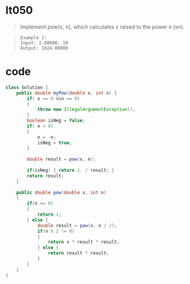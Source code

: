 # lt050
> Implement pow(x, n), which calculates x raised to the power n (xn).

>     Example 1:
>     Input: 2.00000, 10
>     Output: 1024.00000

# code
```Java
class Solution {
    public double myPow(double x, int n) {
        if( x == 0 &&n == 0) 
        {
            throw new IllegalArgumentException();
        }   
        boolean isNeg = false;
        if( n < 0) 
        {
            n = -n;
            isNeg = true;
        }
        
        double result = pow(x, n);
        
        if(isNeg) { return 1. / result; }
        return result;
    }
    
    public double pow(double x, int n) 
    {
        if(n == 0) 
        { 
            return 1; 
        } else {
            double result = pow(x, n / 2);
            if(n % 2 != 0) 
            {
                return x * result * result;
            } else {
                return result * result;
            }
        }
    }
}
```
